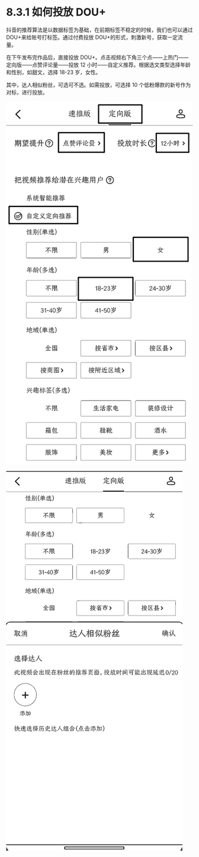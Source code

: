 # 8.3.1 如何投放 DOU+

抖音的推荐算法是以数据标签为基础，在前期标签不稳定的时候，我们也可以通过 DOU+来给账号打标签。通过付费投放 DOU+的形式，刺激新号，获取一定流量。

在下午发布完作品后，直接投放 DOU+。点击视频右下角三个点——上热门——定向版——点赞评论量——投放 12 小时——自定义推荐。根据选文类型选择年龄和性别，如甜文，选择 18-23 岁，女性。

其中，达人相似粉丝，可选可不选。如需投放，可选择 10 个低粉爆款的新号作为对标，进行投放。

![](img/a521446ed141d13a68207440d3ed0af2.png)

![](img/22d0341613f4dcc97ace1830062caadf.png)